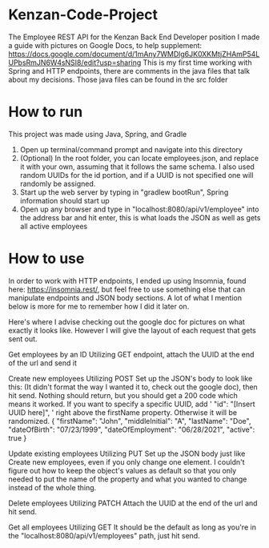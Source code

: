 # Kenzan-Code-Project
The Employee REST API for the Kenzan Back End Developer position
I made a guide with pictures on Google Docs, to help supplement: https://docs.google.com/document/d/1mAny7WMDlg6JK0XKMtjZHAmP54LUPbsRmJN6W4sNSI8/edit?usp=sharing
This is my first time working with Spring and HTTP endpoints, there are comments in the java files that talk about my decisions. Those java files can be found in the src folder

# How to run
This project was made using Java, Spring, and Gradle
1. Open up terminal/command prompt and navigate into this directory
2. (Optional) In the root folder, you can locate employees.json, and replace it with your own, assuming that it follows the same schema. I also used random UUIDs for the id portion, and if a UUID is not specified one will randomly be assigned.
3. Start up the web server by typing in "gradlew bootRun", Spring information should start up
4. Open up any browser and type in "localhost:8080/api/v1/employee" into the address bar and hit enter, this is what loads the JSON as well as gets all active employees

# How to use
In order to work with HTTP endpoints, I ended up using Insomnia, found here: https://insomnia.rest/, but feel free to use something else that can manipulate endpoints and JSON body sections. A lot of what I mention below is more for me to remember how I did it later on.

Here's where I advise checking out the google doc for pictures on what exactly it looks like. However I will give the layout of each request that gets sent out.

Get employees by an ID
Utilizing GET endpoint, attach the UUID at the end of the url and send it

Create new employees
Utilizing POST
Set up the JSON's body to look like this: (It didn't format the way I wanted it to, check out the google doc), then hit send. Nothing should return, but you should get a 200 code which means it worked. If you want to specify a specific UUID, add ' "id": "[Insert UUID here]", ' right above the firstName property. Otherwise it will be randomized.
{
	"firstName": "John",
	"middleInitial": "A",
	"lastName": "Doe",
	"dateOfBirth": "07/23/1999",
	"dateOfEmployment": "06/28/2021",
	"active": true
}

Update existing employees
Utilizing PUT
Set up the JSON body just like Create new employees, even if you only change one element. I couldn't figure out how to keep the object's values as default so that you only needed to put the name of the property and what you wanted to change instead of the whole thing.

Delete employees
Utilizing PATCH
Attach the UUID at the end of the url and hit send.

Get all employees
Utilizing GET
It should be the default as long as you're in the "localhost:8080/api/v1/employees" path, just hit send. 
